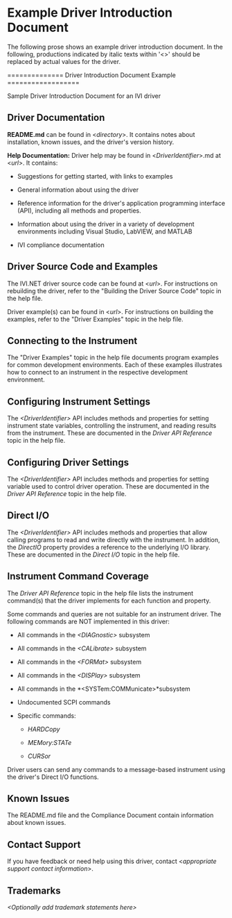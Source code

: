 # Example Driver Introduction Document

The following prose shows an example driver introduction document. In
the following, productions indicated by italic texts within '<>'
should be replaced by actual values for the driver.

============== Driver Introduction Document Example ==================

Sample Driver Introduction Document for an IVI driver

## Driver Documentation

**README.md** can be found in <*directory*>. It contains
notes about installation, known issues, and the driver's version
history.

**Help Documentation:** Driver help may be found in
<*DriverIdentifier*>.md at <*url*>. It contains:

- Suggestions for getting started, with links to examples

- General information about using the driver

- Reference information for the driver's application programming
  interface (API), including all methods and properties.

- Information about using the driver in a variety of development
  environments including Visual Studio, LabVIEW, and MATLAB

- IVI compliance documentation

## Driver Source Code and Examples

The IVI.NET driver source code can be found at <*url*>. For
instructions on rebuilding the driver, refer to the "Building the
Driver Source Code" topic in the help file.

Driver example(s) can be found in <*url*>. For instructions on
building the examples, refer to the "Driver Examples" topic in the
help file.

## Connecting to the Instrument

The "Driver Examples" topic in the help file documents program examples
for common development environments. Each of these examples illustrates
how to connect to an instrument in the respective development
environment.

## Configuring Instrument Settings

The *\<DriverIdentifier\>* API includes methods and properties for
setting instrument state variables, controlling the instrument, and
reading results from the instrument. These are documented in the
*Driver API Reference* topic in the help file.

## Configuring Driver Settings

The *\<DriverIdentifier\>* API includes methods and properties for
setting variable used to control driver operation. These are documented
in the *Driver API Reference* topic in the help file.

## Direct I/O

The *\<DriverIdentifier\>* API includes methods and properties that
allow calling programs to read and write directly with the instrument.
In addition, the *DirectIO* property provides a reference to the
underlying I/O library.  These are documented in the *Direct I/O*
topic in the help file.

## Instrument Command Coverage

The *Driver API Reference* topic in the help file lists the instrument
command(s) that the driver implements for each function and property.

Some commands and queries are not suitable for an instrument driver.
The following commands are NOT implemented in this driver:

- All commands in the *\<DIAGnostic\>* subsystem

- All commands in the *\<CALibrate\>* subsystem

- All commands in the *\<FORMat\>* subsystem

- All commands in the *\<DISPlay\>* subsystem

- All commands in the *\<SYSTem:COMMunicate\>*subsystem

- Undocumented SCPI commands

- Specific commands:

  - *HARDCopy*

  - *MEMory:STATe*

  - *CURSor*

Driver users can send any commands to a message-based instrument using
the driver's Direct I/O functions.

## Known Issues

The README.md file and the Compliance Document contain information about
known issues.

## Contact Support

If you have feedback or need help using this driver, contact
\<*appropriate support contact information*\>.

## Trademarks

*\<Optionally add trademark statements here\>*

